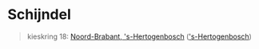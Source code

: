 # Schijndel 
> kieskring 18:  [Noord-Brabant, 's-Hertogenbosch](../) (['s-Hertogenbosch](../'s-Hertogenbosch))